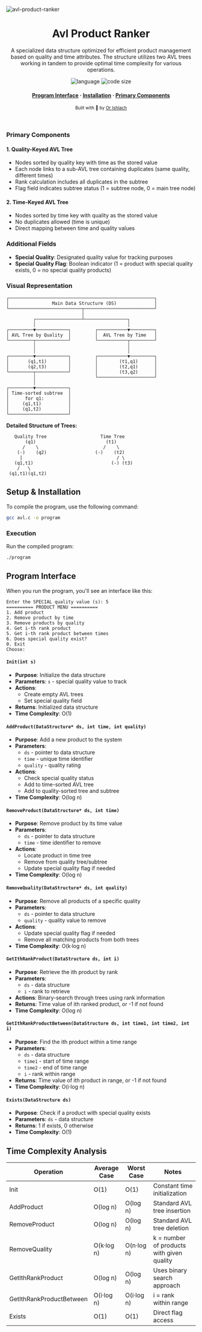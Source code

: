 ![avl-product-ranker](logo.png)

<div align="center">
  <h1>Avl Product Ranker</h1>
  <p>A specialized data structure optimized for efficient product management based on quality and time attributes. The structure utilizes two AVL trees working in tandem to provide optimal time complexity for various operations.</p>

  <!-- Badges -->
  <p>
    <img src="https://img.shields.io/github/languages/top/orishlach/avl-product-ranker?color=red" alt="language" />
    <img src="https://img.shields.io/github/languages/code-size/orishlach/avl-product-ranker?color=informational" alt="code size" />
  </p>
  
<!-- Links -->
  <h4>
    <a href="#program-interface">Program Interface</a>
    <span> · </span>
    <a href="#setup--installation">Installation</a>
    <span> · </span>
    <a href="#primary-components" target="_blank">Primary Components</a>
  </h4>
  <p>
    <small align="justify">
      Built with 🤍 by 
      <a href="https://github.com/orishlach">Or Ishlach</a> 
    </small>
  </p>
</div><br/>
 


### Primary Components

#### 1. Quality-Keyed AVL Tree
- Nodes sorted by quality key with time as the stored value
- Each node links to a sub-AVL tree containing duplicates (same quality, different times)
- Rank calculation includes all duplicates in the subtree
- Flag field indicates subtree status (1 = subtree node, 0 = main tree node)

#### 2. Time-Keyed AVL Tree
- Nodes sorted by time key with quality as the stored value
- No duplicates allowed (time is unique)
- Direct mapping between time and quality values

### Additional Fields
- **Special Quality**: Designated quality value for tracking purposes
- **Special Quality Flag**: Boolean indicator (1 = product with special quality exists, 0 = no special quality products)

### Visual Representation

```
┌──────────────────────────────────────────────────────┐
│                Main Data Structure (DS)              │
└───────────────────────────┬──────────────────────────┘
                            │
          ┌─────────────────┴────────────────┐
          │                                  │
┌─────────▼────────────┐         ┌───────────▼─────────┐
│ AVL Tree by Quality  │         │  AVL Tree by Time   │
└─────────┬────────────┘         └───────────┬─────────┘
          │                                  │
          │                                  │
┌─────────▼────────────┐         ┌───────────▼─────────┐
│       (q1,t1)        │         │        (t1,q1)      │
│       (q2,t3)        │         │        (t2,q1)      │
└─────────┬────────────┘         │        (t3,q2)      │
          │                      └─────────────────────┘
          │
┌─────────▼────────────┐
│ Time-sorted subtree  │
│      for q1:         │
│     (q1,t1)          │
│     (q1,t2)          │
└──────────────────────┘
```

**Detailed Structure of Trees:**

```
   Quality Tree                    Time Tree
       (q1)                          (t1)
      /    \                        /    \
    (-)    (q2)                  (-)    (t2)
     |                                   / \
   (q1,t1)                             (-) (t3)
    /   \
 (q1,t1)(q1,t2)
```



## Setup & Installation

To compile the program, use the following command:

```bash
gcc avl.c -o program
```

### Execution
Run the compiled program:

```bash
./program
```

## Program Interface
When you run the program, you'll see an interface like this:

```
Enter the SPECIAL quality value (s): 5
========== PRODUCT MENU ==========
1. Add product
2. Remove product by time    
3. Remove products by quality
4. Get i-th rank product     
5. Get i-th rank product between times
6. Does special quality exist?
0. Exit
Choose:
```


#### `Init(int s)`
- **Purpose**: Initialize the data structure
- **Parameters**: `s` - special quality value to track
- **Actions**:
  - Create empty AVL trees
  - Set special quality field
- **Returns**: Initialized data structure
- **Time Complexity**: O(1)

#### `AddProduct(DataStructure* ds, int time, int quality)`
- **Purpose**: Add a new product to the system
- **Parameters**: 
  - `ds` - pointer to data structure
  - `time` - unique time identifier
  - `quality` - quality rating
- **Actions**:
  - Check special quality status
  - Add to time-sorted AVL tree
  - Add to quality-sorted tree and subtree
- **Time Complexity**: O(log n)

#### `RemoveProduct(DataStructure* ds, int time)`
- **Purpose**: Remove product by its time value
- **Parameters**:
  - `ds` - pointer to data structure
  - `time` - time identifier to remove
- **Actions**:
  - Locate product in time tree
  - Remove from quality tree/subtree
  - Update special quality flag if needed
- **Time Complexity**: O(log n)

#### `RemoveQuality(DataStructure* ds, int quality)`
- **Purpose**: Remove all products of a specific quality
- **Parameters**:
  - `ds` - pointer to data structure
  - `quality` - quality value to remove
- **Actions**:
  - Update special quality flag if needed
  - Remove all matching products from both trees
- **Time Complexity**: O(k·log n)

#### `GetIthRankProduct(DataStructure ds, int i)`
- **Purpose**: Retrieve the ith product by rank
- **Parameters**:
  - `ds` - data structure
  - `i` - rank to retrieve
- **Actions**: Binary-search through trees using rank information
- **Returns**: Time value of ith ranked product, or -1 if not found
- **Time Complexity**: O(log n)

#### `GetIthRankProductBetween(DataStructure ds, int time1, int time2, int i)`
- **Purpose**: Find the ith product within a time range
- **Parameters**:
  - `ds` - data structure
  - `time1` - start of time range
  - `time2` - end of time range
  - `i` - rank within range
- **Returns**: Time value of ith product in range, or -1 if not found
- **Time Complexity**: O(i·log n)

#### `Exists(DataStructure ds)`
- **Purpose**: Check if a product with special quality exists
- **Parameters**: `ds` - data structure
- **Returns**: 1 if exists, 0 otherwise
- **Time Complexity**: O(1)

## Time Complexity Analysis

| Operation | Average Case | Worst Case | Notes |
|-----------|--------------|------------|-------|
| Init | O(1) | O(1) | Constant time initialization |
| AddProduct | O(log n) | O(log n) | Standard AVL tree insertion |
| RemoveProduct | O(log n) | O(log n) | Standard AVL tree deletion |
| RemoveQuality | O(k·log n) | O(n·log n) | k = number of products with given quality |
| GetIthRankProduct | O(log n) | O(log n) | Uses binary search approach |
| GetIthRankProductBetween | O(i·log n) | O(i·log n) | i = rank within range |
| Exists | O(1) | O(1) | Direct flag access |

